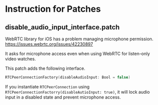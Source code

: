Instruction for Patches
===

## disable_audio_input_interface.patch

WebRTC library for iOS has a problem managing microphone permission.\
https://issues.webrtc.org/issues/42230897

It asks for microphone access even when using WebRTC for listen-only video watches.

This patch adds the following interface.

```swift
RTCPeerConnectionFactory(disableAudioInput: Bool = false)
```

If you instantiate `RTCPeerConnection` using `RTCPeerConnectionFactorry(disableAutioInput: true)`, it will lock audio input in a disabled state and prevent microphone access.
